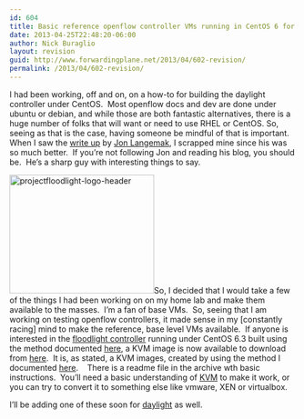 ```yaml
---
id: 604
title: Basic reference openflow controller VMs running in CentOS 6 for KVM.
date: 2013-04-25T22:48:20-06:00
author: Nick Buraglio
layout: revision
guid: http://www.forwardingplane.net/2013/04/602-revision/
permalink: /2013/04/602-revision/
---
```

I had been working, off and on, on a how-to for building the daylight controller under CentOS.  Most openflow docs and dev are done under ubuntu or debian, and while those are both fantastic alternatives, there is a huge number of folks that will want or need to use RHEL or CentOS. So, seeing as that is the case, having someone be mindful of that is important.  When I saw the <a href="http://www.dasblinkenlichten.com/installing-opendaylight-on-centos/" target="_blank">write up</a> by <a href="https://twitter.com/blinken_lichten" target="_blank">Jon Langemak</a>, I scrapped mine since his was so much better.  If you&#8217;re not following Jon and reading his blog, you should be.  He&#8217;s a sharp guy with interesting things to say.

[<img class="alignleft size-thumbnail wp-image-603" alt="projectfloodlight-logo-header" src="http://www.forwardingplane.net/wp-content/uploads/2013/04/projectfloodlight-logo-header-150x124.png" width="254" height="209" />](http://www.forwardingplane.net/wp-content/uploads/2013/04/projectfloodlight-logo-header.png)So, I decided that I would take a few of the things I had been working on on my home lab and make them available to the masses.  I&#8217;m a fan of base VMs.  So, seeing that I am working on testing openflow controllers, it made sense in my [constantly racing] mind to make the reference, base level VMs available.  If anyone is interested in the <a href="http://www.projectfloodlight.org/floodlight/" target="_blank">floodlight controller</a> running under CentOS 6.3 built using the method documented <a title="Building a Floodlight OpenFlow controller on CentOS 6" href="http://www.forwardingplane.net/2013/02/building-a-floodlight-openflow-controller-on-centos-6/" target="_blank">here</a>, a KVM image is now available to download from <a href="http://www.forwardingplane.net/wp-content/uploads/vm-images/centos-floodlight-template.tbz" target="_blank">here</a>.  It is, as stated, a KVM images, created by using the method I documented <a title="CentOS KVM Install – Quick Start to a VM" href="http://www.forwardingplane.net/2013/03/centos-kvm-install-quick-start-to-a-vm/" target="_blank">here</a>.    There is a readme file in the archive wth basic instructions.  You&#8217;ll need a basic understanding of <a href="http://www.linux-kvm.org/page/Main_Page" target="_blank">KVM</a> to make it work, or you can try to convert it to something else like vmware, XEN or virtualbox.

I&#8217;ll be adding one of these soon for <a href="http://www.opendaylight.org/" target="_blank">daylight</a> as well.

&nbsp;